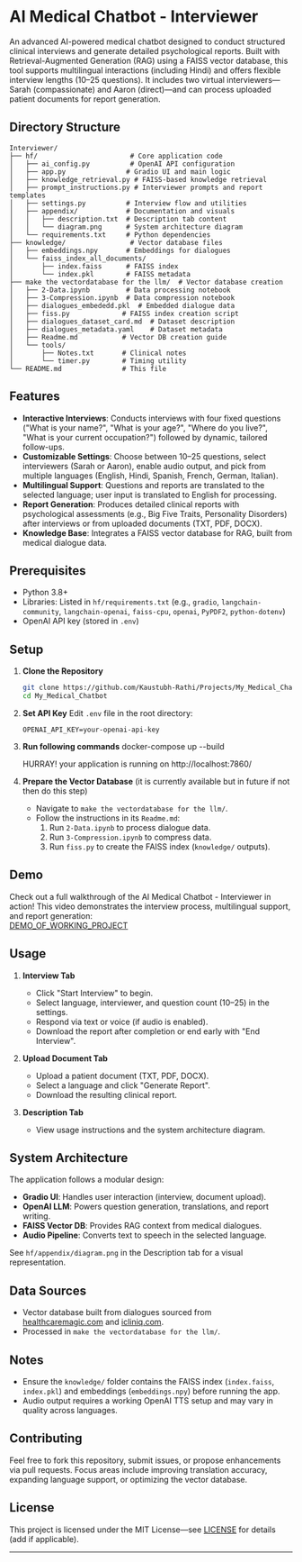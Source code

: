 # AI Medical Chatbot - Interviewer

An advanced AI-powered medical chatbot designed to conduct structured clinical interviews and generate detailed psychological reports. Built with Retrieval-Augmented Generation (RAG) using a FAISS vector database, this tool supports multilingual interactions (including Hindi) and offers flexible interview lengths (10–25 questions). It includes two virtual interviewers—Sarah (compassionate) and Aaron (direct)—and can process uploaded patient documents for report generation.

## Directory Structure

```
Interviewer/
├── hf/                       # Core application code
│   ├── ai_config.py          # OpenAI API configuration
│   ├── app.py               # Gradio UI and main logic
│   ├── knowledge_retrieval.py # FAISS-based knowledge retrieval
│   ├── prompt_instructions.py # Interviewer prompts and report templates
│   ├── settings.py          # Interview flow and utilities
│   ├── appendix/            # Documentation and visuals
│   │   ├── description.txt  # Description tab content
│   │   └── diagram.png      # System architecture diagram
│   └── requirements.txt     # Python dependencies
├── knowledge/                # Vector database files
│   ├── embeddings.npy       # Embeddings for dialogues
│   └── faiss_index_all_documents/
│       ├── index.faiss      # FAISS index
│       └── index.pkl        # FAISS metadata
├── make the vectordatabase for the llm/  # Vector database creation
│   ├── 2-Data.ipynb         # Data processing notebook
│   ├── 3-Compression.ipynb  # Data compression notebook
│   ├── dialogues_embededd.pkl  # Embedded dialogue data
│   ├── fiss.py             # FAISS index creation script
│   ├── dialogues_dataset_card.md  # Dataset description
│   ├── dialogues_metadata.yaml    # Dataset metadata
│   ├── Readme.md           # Vector DB creation guide
│   └── tools/
│       ├── Notes.txt       # Clinical notes
│       └── timer.py        # Timing utility
└── README.md               # This file
```

## Features

- **Interactive Interviews**: Conducts interviews with four fixed questions ("What is your name?", "What is your age?", "Where do you live?", "What is your current occupation?") followed by dynamic, tailored follow-ups.
- **Customizable Settings**: Choose between 10–25 questions, select interviewers (Sarah or Aaron), enable audio output, and pick from multiple languages (English, Hindi, Spanish, French, German, Italian).
- **Multilingual Support**: Questions and reports are translated to the selected language; user input is translated to English for processing.
- **Report Generation**: Produces detailed clinical reports with psychological assessments (e.g., Big Five Traits, Personality Disorders) after interviews or from uploaded documents (TXT, PDF, DOCX).
- **Knowledge Base**: Integrates a FAISS vector database for RAG, built from medical dialogue data.

## Prerequisites

- Python 3.8+
- Libraries: Listed in `hf/requirements.txt` (e.g., `gradio`, `langchain-community`, `langchain-openai`, `faiss-cpu`, `openai`, `PyPDF2`, `python-dotenv`)
- OpenAI API key (stored in `.env`)

## Setup

1. **Clone the Repository**
   ```bash
   git clone https://github.com/Kaustubh-Rathi/Projects/My_Medical_Chatbot)
   cd My_Medical_Chatbot
   ```


2. **Set API Key**
   Edit `.env` file in the root directory:
   ```
   OPENAI_API_KEY=your-openai-api-key
   ```

3. **Run following commands**
   docker-compose up --build

   HURRAY! your application is running on http://localhost:7860/

4. **Prepare the Vector Database** (it is currently available but in future if not then do this step)
   - Navigate to `make the vectordatabase for the llm/`.
   - Follow the instructions in its `Readme.md`:
     1. Run `2-Data.ipynb` to process dialogue data.
     2. Run `3-Compression.ipynb` to compress data.
     3. Run `fiss.py` to create the FAISS index (`knowledge/` outputs).


## Demo

Check out a full walkthrough of the AI Medical Chatbot - Interviewer in action! This video demonstrates the interview process, multilingual support, and report generation:  
[DEMO_OF_WORKING_PROJECT](https://youtu.be/nvnCWA7CdPU?feature=shared)

## Usage


1. **Interview Tab**
   - Click "Start Interview" to begin.
   - Select language, interviewer, and question count (10–25) in the settings.
   - Respond via text or voice (if audio is enabled).
   - Download the report after completion or end early with "End Interview".

2. **Upload Document Tab**
   - Upload a patient document (TXT, PDF, DOCX).
   - Select a language and click "Generate Report".
   - Download the resulting clinical report.

3. **Description Tab**
   - View usage instructions and the system architecture diagram.

## System Architecture

The application follows a modular design:
- **Gradio UI**: Handles user interaction (interview, document upload).
- **OpenAI LLM**: Powers question generation, translations, and report writing.
- **FAISS Vector DB**: Provides RAG context from medical dialogues.
- **Audio Pipeline**: Converts text to speech in the selected language.

See `hf/appendix/diagram.png` in the Description tab for a visual representation.

## Data Sources

- Vector database built from dialogues sourced from [healthcaremagic.com](https://healthcaremagic.com) and [icliniq.com](https://icliniq.com).
- Processed in `make the vectordatabase for the llm/`.

## Notes

- Ensure the `knowledge/` folder contains the FAISS index (`index.faiss`, `index.pkl`) and embeddings (`embeddings.npy`) before running the app.
- Audio output requires a working OpenAI TTS setup and may vary in quality across languages.


## Contributing

Feel free to fork this repository, submit issues, or propose enhancements via pull requests. Focus areas include improving translation accuracy, expanding language support, or optimizing the vector database.

## License

This project is licensed under the MIT License—see [LICENSE](LICENSE) for details (add if applicable).

---
```



